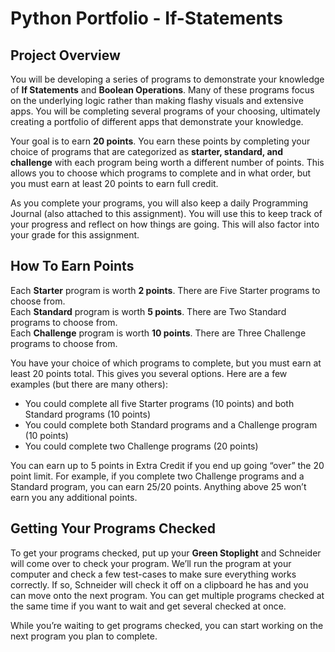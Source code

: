 # Python Portfolio - If-Statements

## Project Overview
You will be developing a series of programs to demonstrate your knowledge of <b>If Statements</b> and <b>Boolean Operations</b>. Many of these programs focus on the underlying logic rather than making flashy visuals and extensive apps. You will be completing several programs of your choosing, ultimately creating a portfolio of different apps that demonstrate your knowledge.

Your goal is to earn <b>20 points</b>. You earn these points by completing your choice of programs that are categorized as <b>starter, standard, and challenge</b> with each program being worth a different number of points. This allows you to choose which programs to complete and in what order, but you must earn at least 20 points to earn full credit.

As you complete your programs, you will also keep a daily Programming Journal (also attached to this assignment). You will use this to keep track of your progress and reflect on how things are going. This will also factor into your grade for this assignment.

## How To Earn Points
Each <b>Starter</b> program is worth <b>2 points</b>. There are Five Starter programs to choose from.<br />
Each <b>Standard</b> program is worth <b>5 points</b>. There are Two Standard programs to choose from.<br />
Each <b>Challenge</b> program is worth <b>10 points</b>. There are Three Challenge programs to choose from.

You have your choice of which programs to complete, but you must earn at least 20 points total. This gives you several options. Here are a few examples (but there are many others):
-	You could complete all five Starter programs (10 points) and both Standard programs (10 points)
-	You could complete both Standard programs and a Challenge program (10 points)
-	You could complete two Challenge programs (20 points)

You can earn up to 5 points in Extra Credit if you end up going “over” the 20 point limit. For example, if you complete two Challenge programs and a Standard program, you can earn 25/20 points. Anything above 25 won’t earn you any additional points.

## Getting Your Programs Checked
To get your programs checked, put up your <b>Green Stoplight</b> and Schneider will come over to check your program. We’ll run the program at your computer and check a few test-cases to make sure everything works correctly. If so, Schneider will check it off on a clipboard he has and you can move onto the next program. You can get multiple programs checked at the same time if you want to wait and get several checked at once.

While you’re waiting to get programs checked, you can start working on the next program you plan to complete.
